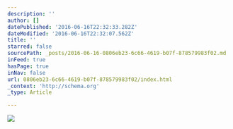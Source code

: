 ```yaml
---
description: ''
author: []
datePublished: '2016-06-16T22:32:33.282Z'
dateModified: '2016-06-16T22:32:07.562Z'
title: ''
starred: false
sourcePath: _posts/2016-06-16-0806eb23-6c66-4619-b07f-878579983f02.md
inFeed: true
hasPage: true
inNav: false
url: 0806eb23-6c66-4619-b07f-878579983f02/index.html
_context: 'http://schema.org'
_type: Article

---
```

![](https://the-grid-user-content.s3-us-west-2.amazonaws.com/096e9f70-97dc-4df7-a11d-567e99bb0696.jpg)